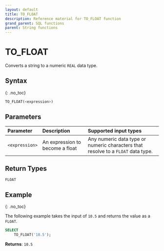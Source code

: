 ```yaml
---
layout: default
title: TO_FLOAT
description: Reference material for TO_FLOAT function
grand_parent: SQL functions
parent: String functions
---
```


# TO\_FLOAT

Converts a string to a numeric `REAL` data type.

## Syntax
{: .no_toc}

```sql
TO_FLOAT(<expression>)
```
## Parameters 
| Parameter | Description                                                                                              | Supported input types |
| :--------- | :-------------------------------------------------------------------------------------------------------- | :----------|
| `<expression>`  | An expression to become a float | Any numeric data type or numeric characters that resolve to a `FLOAT` data type. |

## Return Types 
`FLOAT` 

## Example
{: .no_toc}

The following example takes the input of `10.5` and returns the value as a `FLOAT`.

```sql
SELECT
	TO_FLOAT('10.5');
```

**Returns**: `10.5`
